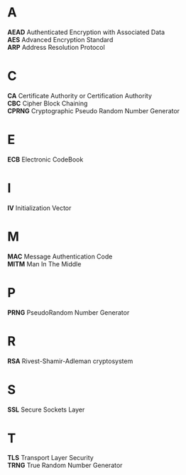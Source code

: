 # A  
**AEAD** Authenticated Encryption with Associated Data   
**AES** Advanced Encryption Standard  
**ARP** Address Resolution Protocol  
# C  
**CA** Certificate Authority or Certification Authority  
**CBC** Cipher Block Chaining  
**CPRNG** Cryptographic Pseudo Random Number Generator  
# E  
**ECB** Electronic CodeBook  
# I  
**IV** Initialization Vector  
# M  
**MAC** Message Authentication Code  
**MITM** Man In The Middle  
# P  
**PRNG** PseudoRandom Number Generator  
# R 
**RSA** Rivest-Shamir-Adleman cryptosystem  
# S  
**SSL** Secure Sockets Layer  
# T  
**TLS** Transport Layer Security  
**TRNG** True Random Number Generator  
